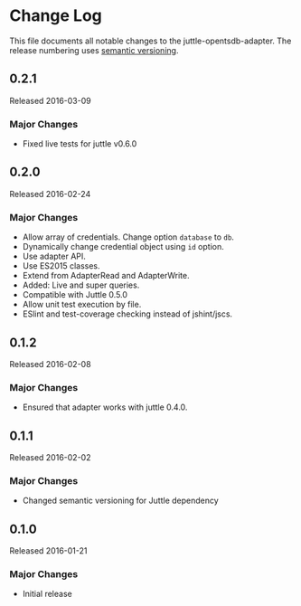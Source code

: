 # Change Log
This file documents all notable changes to the juttle-opentsdb-adapter. The release numbering uses [semantic versioning](http://semver.org).

## 0.2.1
Released 2016-03-09

### Major Changes
- Fixed live tests for juttle v0.6.0

## 0.2.0
Released 2016-02-24

### Major Changes
- Allow array of credentials. Change option `database` to `db`.
- Dynamically change credential object using `id` option.
- Use adapter API.
- Use ES2015 classes.
- Extend from AdapterRead and AdapterWrite.
- Added: Live and super queries.
- Compatible with Juttle 0.5.0
- Allow unit test execution by file.
- ESlint and test-coverage checking instead of jshint/jscs.

## 0.1.2
Released 2016-02-08

### Major Changes
- Ensured that adapter works with juttle 0.4.0.

## 0.1.1
Released 2016-02-02

### Major Changes
- Changed semantic versioning for Juttle dependency

## 0.1.0
Released 2016-01-21

### Major Changes
- Initial release
